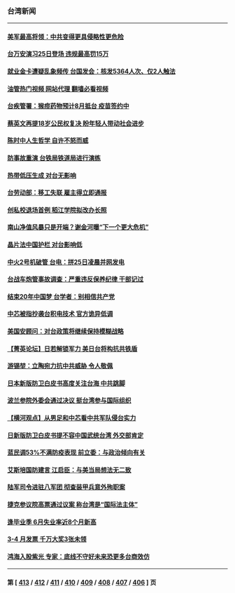 ### 台湾新闻
---
#### [美军最高将领：中共变得更具侵略性更危险](../../pages/ncid1349361/n13788128.md?07250445) 
#### [台万安演习25日登场 违规最高罚15万](../../pages/ncid1349361/n13788121.md?07250445) 
#### [就业金卡遭疑乱象频传 台国发会：核发5364人次、仅2人触法](../../pages/ncid1349361/n13788151.md?07250445) 
#### [油管热门视频 网站代理 翻墙必看视频](http://209.222.30.114:81/youtube.html?07250445)
#### [台疾管署：猴痘药物预计8月抵台 疫苗签约中](../../pages/ncid1349361/n13788143.md?07250445) 
#### [蔡英文再提18岁公民权复决 盼年轻人带动社会进步](../../pages/ncid1349361/n13788155.md?07250445) 
#### [陈时中人生哲学 自许不怒而威](../../pages/ncid1349361/n13788159.md?07250445) 
#### [防事故重演 台铁局铁道局进行演练](../../pages/ncid1349361/n13788124.md?07250445) 
#### [热带低压生成 对台无影响](../../pages/ncid1349361/n13788122.md?07250445) 
#### [台劳动部：移工失联 雇主得立即通报](../../pages/ncid1349361/n13788120.md?07250445) 
#### [创私校退场首例 稻江学院拟改办长照](../../pages/ncid1349361/n13788119.md?07250445) 
#### [南山净值风暴只是开端？谢金河曝“下一个更大危机”](../../pages/ncid1349361/n13788117.md?07250445) 
#### [晶片法中国护栏  对台影响低](../../pages/ncid1349361/n13788090.md?07250445) 
#### [中火2号机破管 台电：拼25日凌晨并网发电](../../pages/ncid1349361/n13788084.md?07250445) 
#### [台战车炮管事故调查：严重违反保养纪律 干部记过](../../pages/ncid1349361/n13788086.md?07250445) 
#### [结束20年中国梦 台学者：别相信共产党](../../pages/ncid1349361/n13788074.md?07250445) 
#### [中芯被指抄袭台积电技术 官方诡异低调](../../pages/ncid1349361/n13787259.md?07250445) 
#### [美国安顾问：对台政策将继续保持模糊战略](../../pages/ncid1349361/n13787883.md?07250445) 
#### [【菁英论坛】日若解锁军力 美日台将构抗共铁盾](../../pages/ncid1349361/n13787855.md?07250445) 
#### [游锡堃：立陶宛力抗中共威胁 令人敬佩](../../pages/ncid1349361/n13787724.md?07250445) 
#### [日本新版防卫白皮书高度关注台海 中共跳脚](../../pages/ncid1349361/n13787655.md?07250445) 
#### [波兰参院外委会通过决议 挺台湾参与国际组织](../../pages/ncid1349361/n13787471.md?07250445) 
#### [【横河观点】从男足和中芯看中共军队侵台实力](../../pages/ncid1349361/n13787463.md?07250445) 
#### [日新版防卫白皮书提不容中国武统台湾 外交部肯定](../../pages/ncid1349361/n13787187.md?07250445) 
#### [蓝民调53%不满防疫表现 前立委：与政治倾向有关](../../pages/ncid1349361/n13787256.md?07250445) 
#### [艾斯培国防建言 江启臣：与美当局想法无二致](../../pages/ncid1349361/n13787254.md?07250445) 
#### [陆军司令进驻八军团 彻查装甲兵意外殉职案](../../pages/ncid1349361/n13787255.md?07250445) 
#### [捷克参议院高票通过议案 称台湾是“国际法主体”](../../pages/ncid1349361/n13787188.md?07250445) 
#### [逢毕业季 6月失业率近8个月新高](../../pages/ncid1349361/n13787182.md?07250445) 
#### [3-4 月发票 千万大奖3张未领](../../pages/ncid1349361/n13787184.md?07250445) 
#### [鸿海入股紫光 专家：底线不守好未来恐更多台商效仿](../../pages/ncid1349361/n13787092.md?07250445) 

---
#### 第 [ [413](./413.md?07250445) / [412](./412.md?07250445) / [411](./411.md?07250445) / [410](./410.md?07250445) / [409](./409.md?07250445) / [408](./408.md?07250445) / [407](./407.md?07250445) / [406](./406.md?07250445) ] 页
